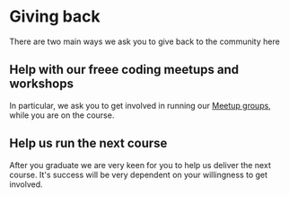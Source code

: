 # Giving back

There are two main ways we ask you to give back to the community here

## Help with our freee coding meetups and workshops

In particular, we ask you to get involved in running our [Meetup groups](http://www.meetup.com/founderscoders/), while you are on the course.

## Help us run the next course  

After you graduate we are very keen for you to help us deliver the next course. It's success will be very dependent on your willingness to get involved.






